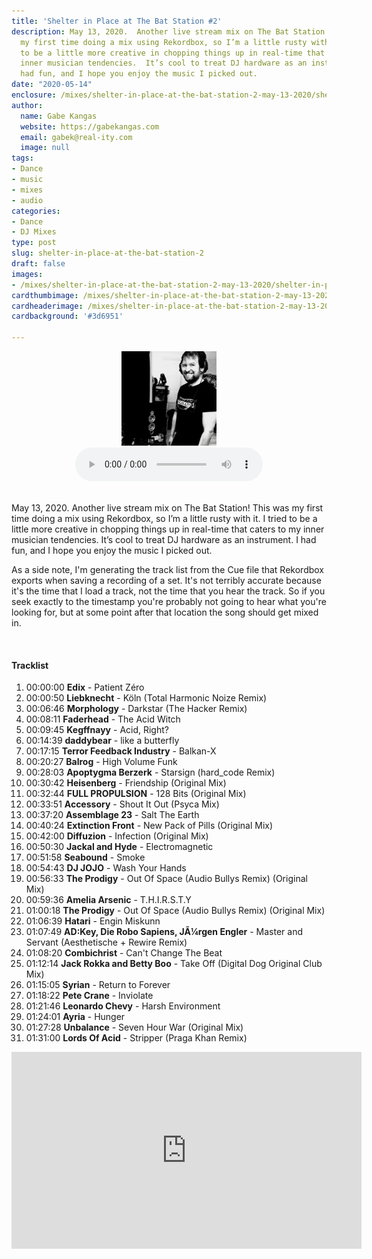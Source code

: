 ```yaml
---
title: 'Shelter in Place at The Bat Station #2'
description: May 13, 2020.  Another live stream mix on The Bat Station!  This was
  my first time doing a mix using Rekordbox, so I’m a little rusty with it.  I tried
  to be a little more creative in chopping things up in real-time that caters to my
  inner musician tendencies.  It’s cool to treat DJ hardware as an instrument.  I
  had fun, and I hope you enjoy the music I picked out.
date: "2020-05-14"
enclosure: /mixes/shelter-in-place-at-the-bat-station-2-may-13-2020/shelter-in-place-at-the-bat-station-2-may-13-2020.mp3
author:
  name: Gabe Kangas
  website: https://gabekangas.com
  email: gabek@real-ity.com
  image: null
tags:
- Dance
- music
- mixes
- audio
categories:
- Dance
- DJ Mixes
type: post
slug: shelter-in-place-at-the-bat-station-2
draft: false
images:
- /mixes/shelter-in-place-at-the-bat-station-2-may-13-2020/shelter-in-place-at-the-bat-station-2-may-13-2020.png
cardthumbimage: /mixes/shelter-in-place-at-the-bat-station-2-may-13-2020/shelter-in-place-at-the-bat-station-2-may-13-2020.png
cardheaderimage: /mixes/shelter-in-place-at-the-bat-station-2-may-13-2020/shelter-in-place-at-the-bat-station-2-may-13-2020.png
cardbackground: '#3d6951'

---
```

<center><img src="/mixes/shelter-in-place-at-the-bat-station-2-may-13-2020/shelter-in-place-at-the-bat-station-2-may-13-2020.png" width="30%"></center>
<center><audio controls preload="metadata" style=" width:300px;">
	<source src="/mixes/shelter-in-place-at-the-bat-station-2-may-13-2020/shelter-in-place-at-the-bat-station-2-may-13-2020.mp3" type="audio/mpeg">
</audio>
	</center>

<br>

May 13, 2020.  Another live stream mix on The Bat Station!  This was my first time doing a mix using Rekordbox, so I’m a little rusty with it.  I tried to be a little more creative in chopping things up in real-time that caters to my inner musician tendencies.  It’s cool to treat DJ hardware as an instrument.  I had fun, and I hope you enjoy the music I picked out.

As a side note, I'm generating the track list from the Cue file that Rekordbox exports when saving a recording of a set.  It's not terribly accurate because it's the time that I load a track, not the time that you hear the track.  So if you seek exactly to the timestamp you're probably not going to hear what you're looking for, but at some point after that location the song should get mixed in.

<br>
<h4>Tracklist</h4>

1. 00:00:00 **Edix** - Patient Zéro
1. 00:00:50 **Liebknecht** - Köln (Total Harmonic Noize Remix)
1. 00:06:46 **Morphology** - Darkstar (The Hacker Remix)
1. 00:08:11 **Faderhead** - The Acid Witch
1. 00:09:45 **Kegffnayy** - Acid, Right?
1. 00:14:39 **daddybear** - like a butterfly
1. 00:17:15 **Terror Feedback Industry** - Balkan-X
1. 00:20:27 **Balrog** - High Volume Funk
1. 00:28:03 **Apoptygma Berzerk** - Starsign (hard_code Remix)
1. 00:30:42 **Heisenberg** - Friendship (Original Mix)
1. 00:32:44 **FULL PROPULSION** - 128 Bits (Original Mix)
1. 00:33:51 **Accessory** - Shout It Out (Psyca Mix)
1. 00:37:20 **Assemblage 23** - Salt The Earth
1. 00:40:24 **Extinction Front** - New Pack of Pills (Original Mix)
1. 00:42:00 **Diffuzion** - Infection (Original Mix)
1. 00:50:30 **Jackal and Hyde** - Electromagnetic
1. 00:51:58 **Seabound** - Smoke
1. 00:54:43 **DJ JOJO** - Wash Your Hands
1. 00:56:33 **The Prodigy** - Out Of Space (Audio Bullys Remix) (Original Mix)
1. 00:59:36 **Amelia Arsenic** - T.H.I.R.S.T.Y
1. 01:00:18 **The Prodigy** - Out Of Space (Audio Bullys Remix) (Original Mix)
1. 01:06:39 **Hatari** - Engin Miskunn
1. 01:07:49 **AD:Key, Die Robo Sapiens, JÃ¼rgen Engler** - Master and Servant (Aesthetische + Rewire Remix)
1. 01:08:20 **Combichrist** - Can't Change The Beat
1. 01:12:14 **Jack Rokka and Betty Boo** - Take Off (Digital Dog Original Club Mix)
1. 01:15:05 **Syrian** - Return to Forever
1. 01:18:22 **Pete Crane** - Inviolate
1. 01:21:46 **Leonardo Chevy** - Harsh Environment
1. 01:24:01 **Ayria** - Hunger
1. 01:27:28 **Unbalance** - Seven Hour War (Original Mix)
1. 01:31:00 **Lords Of Acid** - Stripper (Praga Khan Remix)

<iframe width="560" height="315" sandbox="allow-same-origin allow-scripts allow-popups" src="https://yt.is.nota.live/videos/embed/e607a50d-ca70-41d0-ba3b-89177cbedff8?title=0&warningTitle=0" frameborder="0" allowfullscreen></iframe>